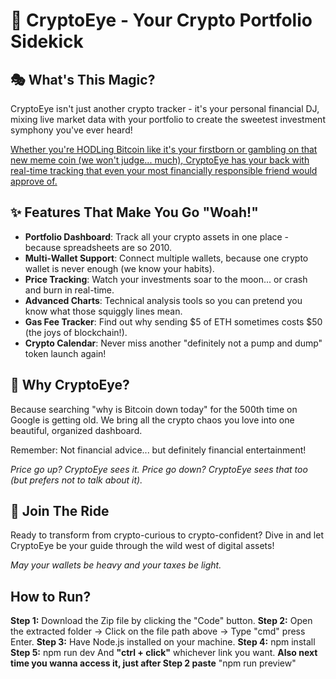 
# 🚀 CryptoEye - Your Crypto Portfolio Sidekick

## 🎭 What's This Magic?

CryptoEye isn't just another crypto tracker - it's your personal financial DJ, mixing live market data with your portfolio to create the sweetest investment symphony you've ever heard! 

<ins> Whether you're HODLing Bitcoin like it's your firstborn or gambling on that new meme coin (we won't judge... much), CryptoEye has your back with real-time tracking that even your most financially responsible friend would approve of. </ins>

## ✨ Features That Make You Go "Woah!"

- **Portfolio Dashboard**: Track all your crypto assets in one place - because spreadsheets are so 2010.
- **Multi-Wallet Support**: Connect multiple wallets, because one crypto wallet is never enough (we know your habits).
- **Price Tracking**: Watch your investments soar to the moon... or crash and burn in real-time.
- **Advanced Charts**: Technical analysis tools so you can pretend you know what those squiggly lines mean.
- **Gas Fee Tracker**: Find out why sending $5 of ETH sometimes costs $50 (the joys of blockchain!).
- **Crypto Calendar**: Never miss another "definitely not a pump and dump" token launch again!

## 🌮 Why CryptoEye?

Because searching "why is Bitcoin down today" for the 500th time on Google is getting old. We bring all the crypto chaos you love into one beautiful, organized dashboard.

Remember: Not financial advice... but definitely financial entertainment!

*Price go up? CryptoEye sees it. Price go down? CryptoEye sees that too (but prefers not to talk about it).*

## 🦄 Join The Ride

Ready to transform from crypto-curious to crypto-confident? Dive in and let CryptoEye be your guide through the wild west of digital assets!

*May your wallets be heavy and your taxes be light.*

##  How to Run?

**Step 1:** Download the Zip file by clicking the "Code" button.
**Step 2:** Open the extracted folder -> Click on the file path above -> Type "cmd" press Enter.
**Step 3:** Have Node.js installed on your machine.
**Step 4:** npm install
**Step 5:** npm run dev
And **"ctrl + click"** whichever link you want.
**Also next time you wanna access it, just after Step 2 paste** "npm run preview"
